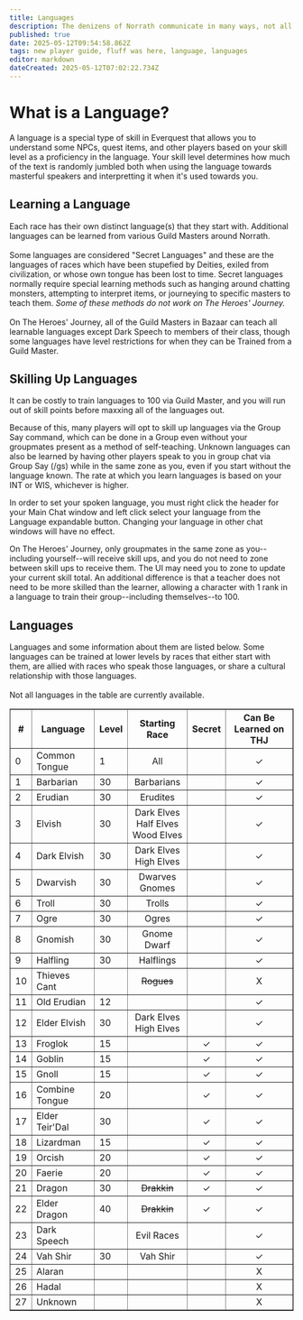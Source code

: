 ```yaml
---
title: Languages
description: The denizens of Norrath communicate in many ways, not all of them spoken.
published: true
date: 2025-05-12T09:54:58.862Z
tags: new player guide, fluff was here, language, languages
editor: markdown
dateCreated: 2025-05-12T07:02:22.734Z
---
```


# What is a Language?
A language is a special type of skill in Everquest that allows you to understand some NPCs, quest items, and other players based on your skill level as a proficiency in the language. Your skill level determines how much of the text is randomly jumbled both when using the language towards masterful speakers and interpretting it when it's used towards you.

## Learning a Language
Each race has their own distinct language(s) that they start with. Additional languages can be learned from various Guild Masters around Norrath. <br><br>Some languages are considered "Secret Languages" and these are the languages of races which have been stupefied by Deities, exiled from civilization, or whose own tongue has been lost to time. Secret languages normally require special learning methods such as hanging around chatting monsters, attempting to interpret items, or journeying to specific masters to teach them. <i>Some of these methods do not work on The Heroes' Journey.</i> <br><br>On The Heroes' Journey, all of the Guild Masters in Bazaar can teach all learnable languages except Dark Speech to members of their class, though some languages have level restrictions for when they can be Trained from a Guild Master.

## Skilling Up Languages
It can be costly to train languages to 100 via Guild Master, and you will run out of skill points before maxxing all of the languages out.

Because of this, many players will opt to skill up languages via the Group Say command, which can be done in a Group even without your groupmates present as a method of self-teaching. Unknown languages can also be learned by having other players speak to you in group chat via Group Say (/gs) while in the same zone as you, even if you start without the language known. The rate at which you learn languages is based on your INT or WIS, whichever is higher.

In order to set your spoken language, you must right click the header for your Main Chat window and left click select your language from the Language expandable button. Changing your language in other chat windows will have no effect.

On The Heroes' Journey, only groupmates in the same zone as you--including yourself--will receive skill ups, and you do not need to zone between skill ups to receive them. The UI may need you to zone to update your current skill total. An additional difference is that a teacher does not need to be more skilled than the learner, allowing a character with 1 rank in a language to train their group--including themselves--to 100.

## Languages
Languages and some information about them are listed below. Some languages can be trained at lower levels by races that either start with them, are allied with races who speak those languages, or share a cultural relationship with those languages. <br><br>Not all languages in the table are currently available.<br>
<table border="1">
  <tr>
    <th>#</th>
    <th>Language</th>
    <th>Level</th>
    <th>Starting Race</th>
    <th>Secret</th>
    <th>Can Be Learned on THJ</th>
  </tr>
  <tr>
    <td>0</td>
    <td>Common Tongue</td>
    <td>1</td>
    <td><center>All</center></td>
    <td></td>
    <td><center>✓</center></td>
  </tr>
  <tr>
    <td>1</td>
    <td>Barbarian</td>
    <td>30</td>
    <td><center>Barbarians</center></td>
    <td></td>
    <td><center>✓</center></td>
  </tr>
  <tr>
    <td>2</td>
    <td>Erudian</td>
    <td>30</td>
    <td><center>Erudites</center></td>
    <td></td>
    <td><center>✓</center></td>
  </tr>
  <tr>
    <td>3</td>
    <td>Elvish</td>
    <td>30</td>
    <td><center>Dark Elves<br>Half Elves<br>Wood Elves</center></td>
    <td></td>
    <td><center>✓</center></td>
  </tr>
  <tr>
    <td>4</td>
    <td>Dark Elvish</td>
    <td>30</td>
    <td><center>Dark Elves<br>High Elves</center></td>
    <td></td>
    <td><center>✓</center></td>
  </tr>
  <tr>
    <td>5</td>
    <td>Dwarvish</td>
    <td>30</td>
    <td><center>Dwarves<br>Gnomes</center></td>
    <td></td>
    <td><center>✓</center></td>
  </tr>
  <tr>
    <td>6</td>
    <td>Troll</td>
    <td>30</td>
    <td><center>Trolls</center></td>
    <td></td>
    <td><center>✓</center></td>
  </tr>
  <tr>
    <td>7</td>
    <td>Ogre</td>
    <td>30</td>
    <td><center>Ogres</center></td>
    <td></td>
    <td><center>✓</center></td>
  </tr>
  <tr>
    <td>8</td>
    <td>Gnomish</td>
    <td>30</td>
    <td><center>Gnome<br>Dwarf</center></td>
    <td></td>
    <td><center>✓</center></td>
  </tr>
  <tr>
    <td>9</td>
    <td>Halfling</td>
    <td>30</td>
    <td><center>Halflings</center></td>
    <td></td>
    <td><center>✓</center></td>
  </tr>
  <tr>
    <td>10</td>
    <td>Thieves Cant</td>
    <td></td>
    <td><center><s>Rogues</s></center></td>
    <td></td>
    <td><center>X</center></td>
  </tr>
  <tr>
    <td>11</td>
    <td>Old Erudian</td>
    <td>12</td>
    <td></td>
    <td></td>
    <td><center>✓</center></td>
  </tr>
  <tr>
    <td>12</td>
    <td>Elder Elvish</td>
    <td>30</td>
    <td><center>Dark Elves<br>High Elves</center></td>
    <td></td>
    <td><center>✓</center></td>
  </tr>
  <tr>
    <td>13</td>
    <td>Froglok</td>
    <td>15</td>
    <td></td>
    <td><center>✓</center></td>
    <td><center>✓</center></td>
  </tr>
  <tr>
    <td>14</td>
    <td>Goblin</td>
    <td>15</td>
    <td></td>
    <td><center>✓</center></td>
    <td><center>✓</center></td>
  </tr>
  <tr>
    <td>15</td>
    <td>Gnoll</td>
    <td>15</td>
    <td></td>
    <td><center>✓</center></td>
    <td><center>✓</center></td>
  </tr>
  <tr>
    <td>16</td>
    <td>Combine Tongue</td>
    <td>20</td>
    <td></td>
    <td><center>✓</center></td>
    <td><center>✓</center></td>
  </tr>
  <tr>
    <td>17</td>
    <td>Elder Teir'Dal</td>
    <td>30</td>
    <td></td>
    <td><center>✓</center></td>
    <td><center>✓</center></td>
  </tr>
  <tr>
    <td>18</td>
    <td>Lizardman</td>
    <td>15</td>
    <td></td>
    <td><center>✓</center></td>
    <td><center>✓</center></td>
  </tr>
  <tr>
    <td>19</td>
    <td>Orcish</td>
    <td>20</td>
    <td></td>
    <td><center>✓</center></td>
    <td><center>✓</center></td>
  </tr>
  <tr>
    <td>20</td>
    <td>Faerie</td>
    <td>20</td>
    <td></td>
    <td><center>✓</center></td>
    <td><center>✓</center></td>
  </tr>
  <tr>
    <td>21</td>
    <td>Dragon</td>
    <td>30</td>
    <td><center><s>Drakkin</s></center></td>
    <td><center>✓</center></td>
    <td><center>✓</center></td>
  </tr>
  <tr>
    <td>22</td>
    <td>Elder Dragon</td>
    <td>40</td>
    <td><center><s>Drakkin</s></center></td>
    <td><center>✓</center></td>
    <td><center>✓</center></td>
  </tr>
  <tr>
    <td>23</td>
    <td>Dark Speech</td>
    <td></td>
    <td><center>Evil Races</center></td>
    <td></td>
    <td><center>✓</center></td>
  </tr>
  <tr>
    <td>24</td>
    <td>Vah Shir</td>
    <td>30</td>
    <td><center>Vah Shir</center></td>
    <td></td>
    <td><center>✓</center></td>
  </tr>
  <tr>
    <td>25</td>
    <td>Alaran</td>
    <td></td>
    <td></td>
    <td></td>
    <td><center>X</center></td>
  </tr>
  <tr>
    <td>26</td>
    <td>Hadal</td>
    <td></td>
    <td></td>
    <td></td>
    <td><center>X</center></td>
  </tr>
  <tr>
    <td>27</td>
    <td>Unknown</td>
    <td></td>
    <td></td>
    <td></td>
    <td><center>X</center></td>
  </tr>
</table>